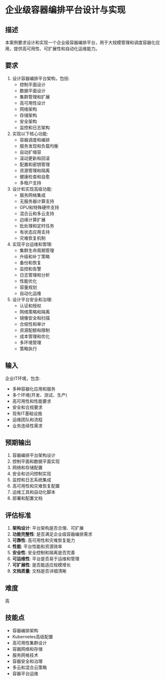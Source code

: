 # 企业级容器编排平台设计与实现

## 描述

本案例要求设计和实现一个企业级容器编排平台，用于大规模管理和调度容器化应用，提供高可用性、可扩展性和自动化运维能力。

## 要求

1. 设计容器编排平台架构，包括:
   - 控制平面设计
   - 数据平面设计
   - 集群管理和扩展
   - 高可用性设计
   - 网络架构
   - 存储架构
   - 安全架构
   - 监控和日志架构
2. 实现以下核心功能:
   - 容器调度和编排
   - 服务发现和负载均衡
   - 自动扩缩容
   - 滚动更新和回滚
   - 配置和密钥管理
   - 资源管理和隔离
   - 健康检查和自愈
   - 多租户支持
3. 设计和实现高级功能:
   - 服务网格集成
   - 无服务器计算支持
   - GPU和特殊硬件支持
   - 混合云和多云支持
   - 边缘计算扩展
   - 批处理和定时任务
   - 有状态应用支持
   - 灾难恢复机制
4. 实现平台运维和管理:
   - 集群生命周期管理
   - 升级和补丁策略
   - 备份和恢复
   - 监控和告警
   - 日志管理和分析
   - 性能优化
   - 容量规划
   - 自动化运维
5. 设计平台安全和治理:
   - 认证和授权
   - 网络策略和隔离
   - 镜像安全和扫描
   - 合规性和审计
   - 资源配额和限制
   - 成本管理和优化
   - 多环境管理
   - 策略执行

## 输入

企业IT环境，包含:
- 多种容器化应用和服务
- 多个环境(开发、测试、生产)
- 高可用性和性能要求
- 安全和合规要求
- 现有IT基础设施
- 运维团队和流程
- 业务连续性需求

## 预期输出

1. 容器编排平台架构设计
2. 控制平面和数据平面实现
3. 网络和存储配置
4. 安全和访问控制实现
5. 监控和日志系统集成
6. 高可用性和灾难恢复配置
7. 运维工具和自动化脚本
8. 部署和配置文档

## 评估标准

1. **架构设计**: 平台架构是否合理、可扩展
2. **功能完整性**: 是否满足企业级容器编排需求
3. **可靠性**: 高可用性和灾难恢复能力
4. **性能**: 平台性能和资源效率
5. **安全性**: 安全控制和隔离是否完善
6. **可运维性**: 平台是否易于运维和管理
7. **可扩展性**: 是否能适应规模增长
8. **文档质量**: 文档是否详细清晰

## 难度

高

## 技能点

- 容器编排架构
- Kubernetes高级配置
- 高可用性集群设计
- 容器网络和存储
- 服务网格技术
- 容器安全和治理
- 多云和混合云策略
- 容器平台运维